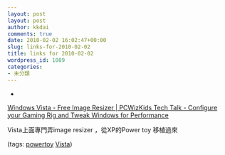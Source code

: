 ```yaml
---
layout: post
layout: post
author: kkdai
comments: true
date: 2010-02-02 16:02:47+00:00
slug: links-for-2010-02-02
title: links for 2010-02-02
wordpress_id: 1089
categories:
- 未分類
---
```


  * 
                

[Windows Vista - Free Image Resizer | PCWizKids Tech Talk - Configure your Gaming Rig and Tweak Windows for Performance](http://pcwizkid.blogspot.com/2008/08/windows-vista-free-image-resizer.html)


                

Vista上面專門弄image resizer ，從XP的Power toy 移植過來


                

(tags: [powertoy](http://delicious.com/kkdai/powertoy) [Vista](http://delicious.com/kkdai/Vista))


            
